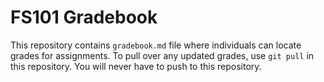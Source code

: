 # FS101 Gradebook

This repository contains `gradebook.md` file where individuals can locate grades for assignments. To pull over any updated grades, use `git pull` in this repository. You will never have to push to this repository.
